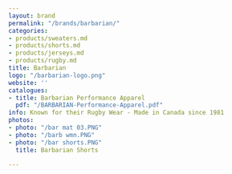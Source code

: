 ```yaml
---
layout: brand
permalink: "/brands/barbarian/"
categories:
- products/sweaters.md
- products/shorts.md
- products/jerseys.md
- products/rugby.md
title: Barbarian
logo: "/barbarian-logo.png"
website: ''
catalogues:
- title: Barbarian Performance Apparel
  pdf: "/BARBARIAN-Performance-Apparel.pdf"
info: Known for their Rugby Wear - Made in Canada since 1981
photos:
- photo: "/bar mat 03.PNG"
- photo: "/barb wmn.PNG"
- photo: "/bar shorts.PNG"
  title: Barbarian Shorts

---
```

